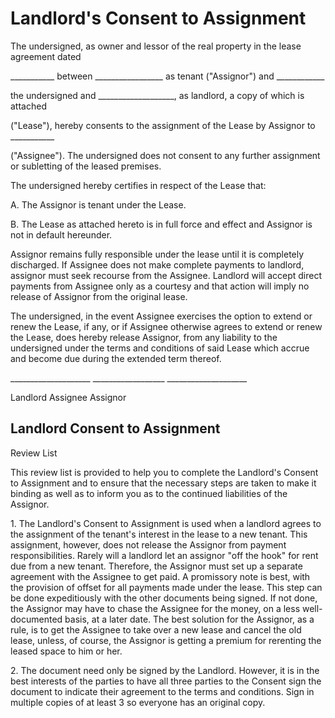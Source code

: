 # Landlord's Consent to Assignment

The undersigned, as owner and lessor of the real property in the lease
agreement dated

\_\_\_\_\_\_\_\_\_\_\_ between \_\_\_\_\_\_\_\_\_\_\_\_\_\_\_\_\_ as
tenant (\"Assignor\") and \_\_\_\_\_\_\_\_\_\_\_\_

the undersigned and \_\_\_\_\_\_\_\_\_\_\_\_\_\_\_\_\_\_\_, as landlord,
a copy of which is attached

(\"Lease\"), hereby consents to the assignment of the Lease by Assignor
to \_\_\_\_\_\_\_\_\_\_\_

(\"Assignee\"). The undersigned does not consent to any further
assignment or subletting of the leased premises.

The undersigned hereby certifies in respect of the Lease that:

A. The Assignor is tenant under the Lease.

B. The Lease as attached hereto is in full force and effect and Assignor
is not in default hereunder.

Assignor remains fully responsible under the lease until it is
completely discharged. If Assignee does not make complete payments to
landlord, assignor must seek recourse from the Assignee. Landlord will
accept direct payments from Assignee only as a courtesy and that action
will imply no release of Assignor from the original lease.

The undersigned, in the event Assignee exercises the option to extend or
renew the Lease, if any, or if Assignee otherwise agrees to extend or
renew the Lease, does hereby release Assignor, from any liability to the
undersigned under the terms and conditions of said Lease which accrue
and become due during the extended term thereof.

\_\_\_\_\_\_\_\_\_\_\_\_\_\_\_\_\_\_\_\_
\_\_\_\_\_\_\_\_\_\_\_\_\_\_\_\_\_\_
\_\_\_\_\_\_\_\_\_\_\_\_\_\_\_\_\_\_\_\_

Landlord Assignee Assignor

## Landlord Consent to Assignment

Review List

This review list is provided to help you to complete the Landlord\'s
Consent to Assignment and to ensure that the necessary steps are taken
to make it binding as well as to inform you as to the continued
liabilities of the Assignor.

1\. The Landlord\'s Consent to Assignment is used when a landlord agrees
to the assignment of the tenant\'s interest in the lease to a new
tenant. This assignment, however, does not release the Assignor from
payment responsibilities. Rarely will a landlord let an assignor "off
the hook" for rent due from a new tenant. Therefore, the Assignor must
set up a separate agreement with the Assignee to get paid. A promissory
note is best, with the provision of offset for all payments made under
the lease. This step can be done expeditiously with the other documents
being signed. If not done, the Assignor may have to chase the Assignee
for the money, on a less well-documented basis, at a later date. The
best solution for the Assignor, as a rule, is to get the Assignee to
take over a new lease and cancel the old lease, unless, of course, the
Assignor is getting a premium for rerenting the leased space to him or
her.

2\. The document need only be signed by the Landlord. However, it is in
the best interests of the parties to have all three parties to the
Consent sign the document to indicate their agreement to the terms and
conditions. Sign in multiple copies of at least 3 so everyone has an
original copy.
